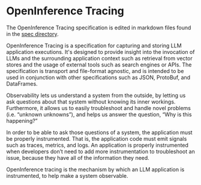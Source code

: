 # OpenInference Tracing

The OpenInference Tracing specification is edited in markdown files found in the [spec directory](./spec/README.md).

OpenInference Tracing is a specification for capturing and storing LLM application executions. It's designed to provide insight into the invocation of LLMs and the surrounding application context such as retrieval from vector stores and the usage of external tools such as search engines or APIs. The specification is transport and file-format agnostic, and is intended to be used in conjunction with other specifications such as JSON, ProtoBuf, and DataFrames.

Observability lets us understand a system from the outside, by letting us ask questions about that system without knowing its inner workings. Furthermore, it allows us to easily troubleshoot and handle novel problems (i.e. “unknown unknowns”), and helps us answer the question, “Why is this happening?”

In order to be able to ask those questions of a system, the application must be properly instrumented. That is, the application code must emit signals such as traces, metrics, and logs. An application is properly instrumented when developers don’t need to add more instrumentation to troubleshoot an issue, because they have all of the information they need.

OpenInference tracing is the mechanism by which an LLM application is instrumented, to help make a system observable.
